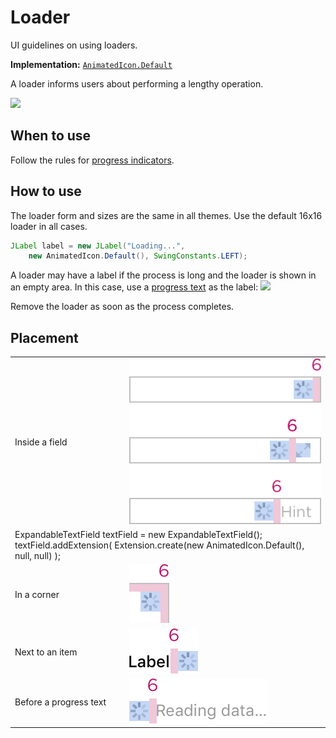 <!-- Copyright 2000-2024 JetBrains s.r.o. and contributors. Use of this source code is governed by the Apache 2.0 license. -->

# Loader

<link-summary>UI guidelines on using loaders.</link-summary>

<tldr>

**Implementation:** [`AnimatedIcon.Default`](%gh-ic%/platform/ide-core/src/com/intellij/ui/AnimatedIcon.java)

</tldr>

A loader informs users about performing a lengthy operation.

![](loader.png)

## When to use

Follow the rules for [progress indicators](progress_indicators.md).


## How to use

The loader form and sizes are the same in all themes. Use the default 16x16 loader in all cases.

```java
JLabel label = new JLabel("Loading...",
    new AnimatedIcon.Default(), SwingConstants.LEFT);
```


A loader may have a label if the process is long and the loader is shown in an empty area. In this case, use a [progress text](progress_text.md) as the label:
![](loader_with_progress_text.png)

Remove the loader as soon as the process completes.


## Placement

<table style="none">

<tr>
    <td> Inside a field </td>
    <td> <img src="../../../images/ui/loader/placement_field.png"/> </td>
</tr>

<tr>
    <td colspan="2">
        <code-block lang="java">
            ExpandableTextField textField = new ExpandableTextField();
            textField.addExtension(
              Extension.create(new AnimatedIcon.Default(), null, null)
            );
        </code-block>
    </td>
</tr>

<tr>
    <td>In a corner</td>
    <td> <img src="../../../images/ui/loader/placement_corner.png" />
    </td>
</tr>

<tr>
    <td>  Next to an item </td>
    <td> <img src="../../../images/ui/loader/placement_item.png" /> </td>
</tr>

<tr>
    <td> Before a progress text </td>
    <td> <img src="../../../images/ui/loader/placement_progress_text.png" />
    </td>
</tr>

</table>
